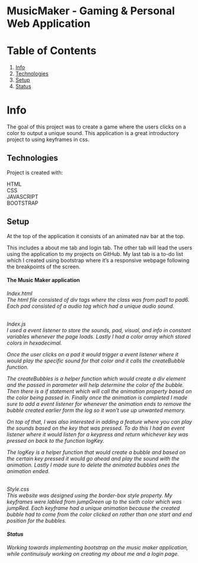 

<h1> MusicMaker - Gaming & Personal Web Application </h1>


# Table of Contents

1. [Info](#Info)
2. [Technologies](#Technologies)
3. [Setup](#Setup)
4. [Status](#Status)


# Info

The goal of this project was to create a game where the users clicks on a color to output a unique sound.
This application is a great introductory project to using keyframes in css. 

## Technologies 

Project is created with:

HTML <br>
CSS <br>
JAVASCRIPT <br>
BOOTSTRAP <br>
 

## Setup

At the top of the application it consists of an animated nav bar at the top.

This includes a about me tab and login tab.
The other tab will lead the users using the application to my projects on GitHub. 
My last tab is a to-do list which I created using bootstrap where it’s a responsive webpage following the breakpoints of the screen.

<h4> The Music Maker application </h4>

<i> Index.html <br> 
The html file consisted of div tags where the class was from pad1 to pad6. Each pad consisted of a audio tag which had a unique audio sound. 

<br><i> Index.js <br> 
I used a event listener to store the sounds, pad, visual, and info in constant variables whenever the page loads. Lastly I had a color array which stored colors in hexadecimal. 

Once the user clicks on a pad it would trigger a event listener where it would play the specific sound for that color and it calls the createBubble function.

The createBubbles is a helper function which would create a div element and the passed in parameter will help determine the color of the bubble. Then there is a if statement which will call the animation property based on the color being passed in. Finally once the animation is completed I made sure to add a event listener for whenever the animation ends to remove the bubble created earlier form the log so it won’t use up unwanted memory.
 
On top of that, I was also interested in adding a feature where you can play the sounds based on the key that was pressed. To do this I had an event listener where it would listen for a keypress and return whichever key was pressed on back to the function logKey.

The logKey is a helper function that would create a bubble and based on the certain key pressed it would go ahead and play the sound with the animation. Lastly I made sure to delete the animated bubbles ones the animation ended.

<br> <i> Style.css <br> 
This website was designed using the border-box style property. My keyframes were labled from jumpGreen up to the sixth color which was jumpRed. Each keyframe had a unique animation because the created bubble had to come from the color clicked on rather than one start and end position for the bubbles.



#### Status 

Working towards implementing bootstrap on the music maker application, while continuisuly working on creating 
my about me and a login page.
